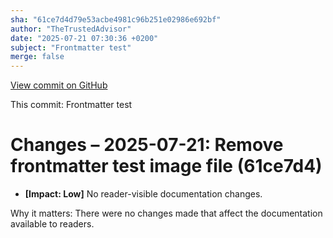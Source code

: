 ```yaml
---
sha: "61ce7d4d79e53acbe4981c96b251e02986e692bf"
author: "TheTrustedAdvisor"
date: "2025-07-21 07:30:36 +0200"
subject: "Frontmatter test"
merge: false
---
```


[View commit on GitHub](https://github.com/TheTrustedAdvisor/FabricAdoptionFramework/commit/61ce7d4d79e53acbe4981c96b251e02986e692bf)

This commit: Frontmatter test

# Changes – 2025-07-21: Remove frontmatter test image file (61ce7d4)

- **[Impact: Low]** No reader-visible documentation changes.

Why it matters: There were no changes made that affect the documentation available to readers.
